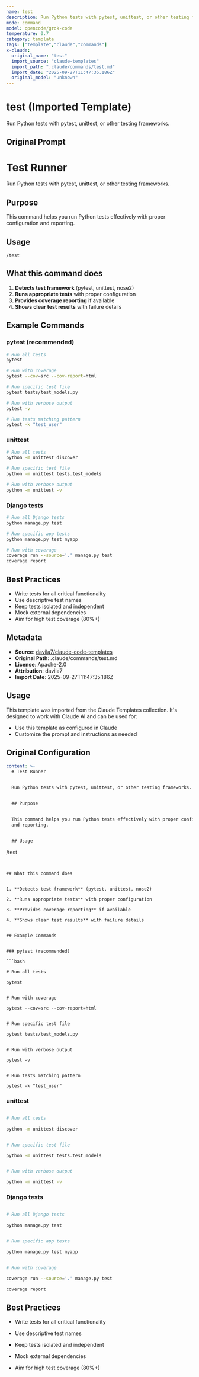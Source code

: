 ```yaml
---
name: test
description: Run Python tests with pytest, unittest, or other testing frameworks.
mode: command
model: opencode/grok-code
temperature: 0.7
category: template
tags: ["template","claude","commands"]
x-claude:
  original_name: "test"
  import_source: "claude-templates"
  import_path: ".claude/commands/test.md"
  import_date: "2025-09-27T11:47:35.186Z"
  original_model: "unknown"
---
```


# test (Imported Template)

Run Python tests with pytest, unittest, or other testing frameworks.

## Original Prompt

# Test Runner

Run Python tests with pytest, unittest, or other testing frameworks.

## Purpose

This command helps you run Python tests effectively with proper configuration and reporting.

## Usage

```
/test
```

## What this command does

1. **Detects test framework** (pytest, unittest, nose2)
2. **Runs appropriate tests** with proper configuration
3. **Provides coverage reporting** if available
4. **Shows clear test results** with failure details

## Example Commands

### pytest (recommended)
```bash
# Run all tests
pytest

# Run with coverage
pytest --cov=src --cov-report=html

# Run specific test file
pytest tests/test_models.py

# Run with verbose output
pytest -v

# Run tests matching pattern
pytest -k "test_user"
```

### unittest
```bash
# Run all tests
python -m unittest discover

# Run specific test file
python -m unittest tests.test_models

# Run with verbose output
python -m unittest -v
```

### Django tests
```bash
# Run all Django tests
python manage.py test

# Run specific app tests
python manage.py test myapp

# Run with coverage
coverage run --source='.' manage.py test
coverage report
```

## Best Practices

- Write tests for all critical functionality
- Use descriptive test names
- Keep tests isolated and independent
- Mock external dependencies
- Aim for high test coverage (80%+)





## Metadata

- **Source**: [davila7/claude-code-templates](https://github.com/davila7/claude-code-templates)
- **Original Path**: .claude/commands/test.md
- **License**: Apache-2.0
- **Attribution**: davila7
- **Import Date**: 2025-09-27T11:47:35.186Z

## Usage

This template was imported from the Claude Templates collection. It's designed to work with Claude AI and can be used for:

- Use this template as configured in Claude
- Customize the prompt and instructions as needed

## Original Configuration

```yaml
content: >-
  # Test Runner


  Run Python tests with pytest, unittest, or other testing frameworks.


  ## Purpose


  This command helps you run Python tests effectively with proper configuration
  and reporting.


  ## Usage


  ```

  /test

  ```


  ## What this command does


  1. **Detects test framework** (pytest, unittest, nose2)

  2. **Runs appropriate tests** with proper configuration

  3. **Provides coverage reporting** if available

  4. **Shows clear test results** with failure details


  ## Example Commands


  ### pytest (recommended)

  ```bash

  # Run all tests

  pytest


  # Run with coverage

  pytest --cov=src --cov-report=html


  # Run specific test file

  pytest tests/test_models.py


  # Run with verbose output

  pytest -v


  # Run tests matching pattern

  pytest -k "test_user"

  ```


  ### unittest

  ```bash

  # Run all tests

  python -m unittest discover


  # Run specific test file

  python -m unittest tests.test_models


  # Run with verbose output

  python -m unittest -v

  ```


  ### Django tests

  ```bash

  # Run all Django tests

  python manage.py test


  # Run specific app tests

  python manage.py test myapp


  # Run with coverage

  coverage run --source='.' manage.py test

  coverage report

  ```


  ## Best Practices


  - Write tests for all critical functionality

  - Use descriptive test names

  - Keep tests isolated and independent

  - Mock external dependencies

  - Aim for high test coverage (80%+)

```
